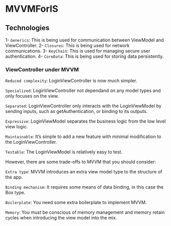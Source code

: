 # MVVMForIS

## Technologies
1- `Generics`: This is being used for communication between ViewModel and ViewController.
2- `Closures`: This is being used for network communications.
3- `KeyChain`: This is used for managing secure user authentication.
4- `CoreData`: This is being used for storing data persistently.

### ViewController under MVVM

`Reduced complexity`: LoginViewController is now much simpler.

`Specialized`: LoginViewController not dependand on any model types and only focuses on the view.

`Separated`: LoginViewController only interacts with the LoginViewModel by sending inputs, such as getAuthentication, or binding to its outputs.

`Expressive`: LoginViewModel separates the business logic from the low level view logic.

`Maintainable`: It’s simple to add a new feature with minimal modification to the LoginViewController.

`Testable`: The LoginViewModel is relatively easy to test.

However, there are some trade-offs to MVVM that you should consider:

`Extra type`: MVVM introduces an extra view model type to the structure of the app.

`Binding mechanism`: It requires some means of data binding, in this case the Box type.

`Boilerplate`: You need some extra boilerplate to implement MVVM.

`Memory`: You must be conscious of memory management and memory retain cycles when introducing the view model into the mix.
